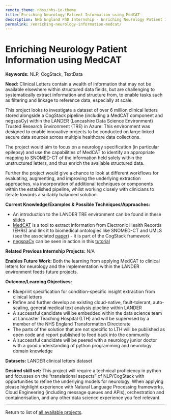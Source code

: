 ```yaml
---
remote_theme: nhsx/nhs-io-theme
title: Enriching Neurology Patient Information using MedCAT
description: NHS England PhD Internship - Enriching Neurology Patient Information using MedCAT
permalink: /enriching-neurology-information-medcat/
---
```


# Enriching Neurology Patient Information using MedCAT

**Keywords:**  NLP, CogStack, TextData

**Need:**  Clinical Letters contain a wealth of information that may not be available elsewhere within structured data fields, but are challenging to systematically extract information and structure from, to enable tasks such as filtering and linkage to reference data, especially at scale.

This project looks to investigate a dataset of over 6 million clinical letters stored alongside a CogStack pipeline (including a MedCAT component and negspaCy) within the LANDER (Lancashire Data Science Environment) Trusted Research Environment (TRE) in Azure.  This environment was designed to enable innovative projects to be conducted on large linked secure data sources across multiple healthcare data collections.  

The project would aim to focus on a neurology specification (in particular epilepsy) and use the capabilities of MedCAT to identify an appropriate mapping to SNOMED-CT of the information held solely within the unstructured letters, and thus enrich the available structured data.

Further the project would give a chance to look at different workflows for evaluating, augmenting, and improving the underlying extraction approaches, via incorporation of additional techniques or components within the established pipeline, whilst working closely with clinicians to iterate towards a suitably balanced solution. 

**Current Knowledge/Examples & Possible Techniques/Approaches:**
- An introduction to the LANDER TRE environment can be found in these [slides](http://northwest-lsc-tre.surge.sh/#/)
- [MedCAT](https://github.com/CogStack/MedCAT) is a tool to extract information from Electronic Health Records (EHRs) and link it to biomedical ontologies like SNOMED-CT and UMLS (see the associated [paper](https://arxiv.org/abs/2010.01165)) - it is part of the CogStack framework 
- [negspaCy](https://github.com/jenojp/negspacy) can be seen in action in this [tutorial](https://medium.com/@MansiKukreja/clinical-text-negation-handling-using-negspacy-and-scispacy-233ce69ab2ac)

**Related Previous Internship Projects:** N/A

**Enables Future Work:**  Both the learning from applying MedCAT to clinical letters for neurology and the implementation within the LANDER environment feeds future projects.

**Outcome/Learning Objectives:**  
- Blueprint specification for condition-specific insight extraction from clinical letters
- Refine and further develop an existing cloud-native, fault-tolerant, auto-scaling, general medical text analysis pipeline within LANDER 
- A successful candidate will be embedded within the data science team at Lancaster Teaching Hospital (LTH) and will be supervised by a member of the NHS England Transformation Directorate 
- The parts of the solution that are not specific to LTH will be published as open code and report published to feed back into the community 
- A successful candidate will be peered with a neurology junior doctor with a good understanding of python programming and neurology domain knowledge 

**Datasets:** LANDER clinical letters dataset 

**Desired skill set:**  This project will require a technical proficiency in python and focusses on the “translational aspects” of NLP/CogStack with opportunities to refine the underlying models for neurology.  When applying please highlight experience with Natural Language Processing frameworks, Cloud Engineering (including message queues and APIs), orchestration and containerisation, and any other data science experience you feel relevant. 

---
Return to list of [all available projects](https://nhsx.github.io/nhsx-internship-projects/).
